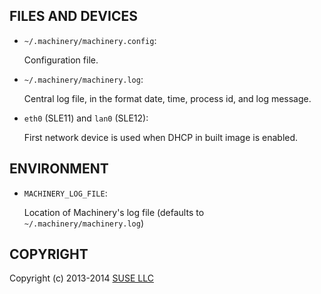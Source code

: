 
## FILES AND DEVICES

  * `~/.machinery/machinery.config`:

    Configuration file.

  * `~/.machinery/machinery.log`:

    Central log file, in the format date, time, process id, and log message.

  * `eth0` (SLE11) and `lan0` (SLE12):

    First network device is used when DHCP in built image is enabled.


## ENVIRONMENT

  * `MACHINERY_LOG_FILE`:

    Location of Machinery's log file (defaults to `~/.machinery/machinery.log`)


## COPYRIGHT

Copyright \(c) 2013-2014 [SUSE LLC](http://www.suse.com)
